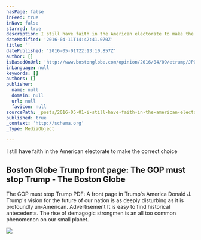 ```yaml
---
hasPage: false
inFeed: true
inNav: false
starred: true
description: I still have faith in the American electorate to make the correct choice
dateModified: '2016-04-11T14:42:41.070Z'
title: ''
datePublished: '2016-05-01T22:13:10.857Z'
author: []
isBasedOnUrl: 'http://www.bostonglobe.com/opinion/2016/04/09/etrump/JPOQJZK9hUBdBx5rdPkWFK/story.html'
inLanguage: null
keywords: []
authors: []
publisher:
  name: null
  domain: null
  url: null
  favicon: null
sourcePath: _posts/2016-05-01-i-still-have-faith-in-the-american-electorate-to-make-the-co.md
published: true
_context: 'http://schema.org'
_type: MediaObject

---
```

I still have faith in the American electorate to make the correct choice

<article style=""><h1>Boston Globe Trump front page: The GOP must stop Trump - The Boston Globe</h1><p>The GOP must stop Trump PDF: A front page in Trump's America Donald J. Trump's vision for the future of our nation is as deeply disturbing as it is profoundly un-American. Advertisement It is easy to find historical antecedents. The rise of demagogic strongmen is an all too common phenomenon on our small planet.</p><img src="http://c.o0bg.com/rf/image_585w/Boston/2011-2020/2016/04/09/BostonGlobe.com/Ideas/Advance/Images/trump-front-page.jpg" /></article>